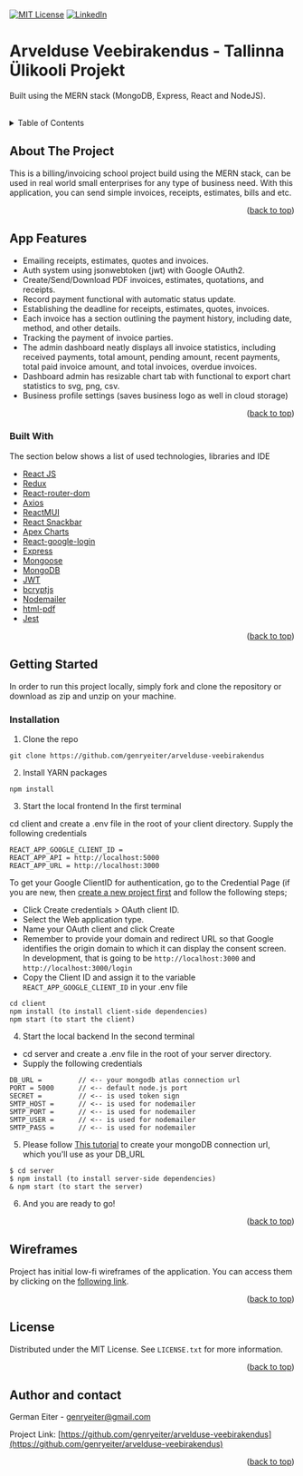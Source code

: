 <div id="top"></div>
<br>


[![MIT License][license-shield]][license-url]
[![LinkedIn][linkedin-shield]][linkedin-url]

# Arvelduse Veebirakendus - Tallinna Ülikooli Projekt

Built using the MERN stack (MongoDB, Express, React and NodeJS).

<br>

<details>
  <summary>Table of Contents</summary>
  <ol>
    <li>
      <a href="#about-the-project">About The Project</a>
      <ul>
        <li><a href="#built-with">Built With</a></li>
      </ul>
    </li>
    <li>
      <a href="#getting-started">Getting Started</a>
      <ul>
        <li><a href="#installation">Installation</a></li>
      </ul>
    </li>
    <li><a href="#license">License</a></li>
    <li><a href="#contact">Contact</a></li>
  </ol>
</details>

## About The Project

This is a billing/invoicing school project build using the MERN stack, can be used in real world small enterprises for
any type of business need. With this application, you can send simple invoices, receipts, estimates, bills and etc.

<p align="right">(<a href="#top">back to top</a>)</p>

## App Features

- Emailing receipts, estimates, quotes and invoices.
- Auth system using jsonwebtoken (jwt) with Google OAuth2.
- Create/Send/Download PDF invoices, estimates, quotations, and receipts.
- Record payment functional with automatic status update.
- Establishing the deadline for receipts, estimates, quotes, invoices.
- Each invoice has a section outlining the payment history, including date, method, and other details.
- Tracking the payment of invoice parties.
- The admin dashboard neatly displays all invoice statistics, including received payments, total amount, pending amount, recent
  payments, total paid invoice amount, and total invoices, overdue invoices.
- Dashboard admin has resizable chart tab with functional to export chart statistics to svg, png, csv.
- Business profile settings (saves business logo as well in cloud storage)

<p align="right">(<a href="#top">back to top</a>)</p>

### Built With

The section below shows a list of used technologies, libraries and IDE

- [React JS](https://reactjs.org/)
- [Redux](https://redux.js.org/)
- [React-router-dom](https://reactrouter.com/web/guides/quick-start)
- [Axios](https://github.com/axios/axios)
- [ReactMUI](https://material-ui.com/)
- [React Snackbar](https://www.npmjs.com/package/react-snackbar)
- [Apex Charts](https://apexcharts.com/react-chart-demos/)
- [React-google-login](https://www.npmjs.com/package/react-google-login)
- [Express](https://chat.openai.com/chat#:~:text=https%3A//expressjs.com/)
- [Mongoose](https://mongoosejs.com/)
- [MongoDB](https://www.mongodb.com/)
- [JWT](https://jwt.io/)
- [bcryptjs](https://www.npmjs.com/package/bcryptjs)
- [Nodemailer](https://nodemailer.com/about/)
- [html-pdf](https://www.npmjs.com/package/html-pdf)
- [Jest](https://jestjs.io/ru/)

<p align="right">(<a href="#top">back to top</a>)</p>

## Getting Started

In order to run this project locally, simply fork and clone the repository or download as zip and unzip on your machine.

### Installation

1. Clone the repo
```
git clone https://github.com/genryeiter/arvelduse-veebirakendus
```

2. Install YARN packages
```
npm install
```

3. Start the local frontend
   In the first terminal

cd client and create a .env file in the root of your client directory.
Supply the following credentials

```
REACT_APP_GOOGLE_CLIENT_ID = 
REACT_APP_API = http://localhost:5000
REACT_APP_URL = http://localhost:3000
```

To get your Google ClientID for authentication, go to the Credential Page (if you are new, then [create a new project first](https://console.cloud.google.com/projectcreate) and follow the following steps;
- Click Create credentials > OAuth client ID.
- Select the Web application type.
- Name your OAuth client and click Create
- Remember to provide your domain and redirect URL so that Google identifies the origin domain to which it can display the consent screen. In development, that is going to be `http://localhost:3000` and `http://localhost:3000/login`
- Copy the Client ID and assign it to the variable `REACT_APP_GOOGLE_CLIENT_ID` in your .env file

```
cd client
npm install (to install client-side dependencies)
npm start (to start the client)
```
4. Start the local backend
   In the second terminal
- cd server and create a .env file in the root of your server directory.
- Supply the following credentials

```
DB_URL =         // <-- your mongodb atlas connection url 
PORT = 5000      // <-- default node.js port
SECRET =         // <-- is used token sign  
SMTP_HOST =      // <-- is used for nodemailer
SMTP_PORT =      // <-- is used for nodemailer
SMTP_USER =      // <-- is used for nodemailer
SMTP_PASS =      // <-- is used for nodemailer
```

5. Please follow [This tutorial](https://www.mongodb.com/blog/post/quick-start-nodejs-mongodb-how-to-get-connected-to-your-database) to create your mongoDB connection url, which you'll use as your DB_URL
```
$ cd server
$ npm install (to install server-side dependencies)
& npm start (to start the server)
```

6. And you are ready to go!

<p align="right">(<a href="#top">back to top</a>)</p>

## Wireframes

Project has initial low-fi wireframes of the application. You can access them by clicking on the [following link](https://github.com/genryeiter/arvelduse-veebirakendus/tree/main/wireframes).

<p align="right">(<a href="#top">back to top</a>)</p>

## License

Distributed under the MIT License. See `LICENSE.txt` for more information.

<p align="right">(<a href="#top">back to top</a>)</p>

## Author and contact

German Eiter - genryeiter@gmail.com

Project Link: [https://github.com/genryeiter/arvelduse-veebirakendus](https://github.com/genryeiter/arvelduse-veebirakendus)

<p align="right">(<a href="#top">back to top</a>)</p>


[license-shield]: https://img.shields.io/github/license/othneildrew/Best-README-Template.svg?style=for-the-badge

[license-url]: https://github.com/genryeiter/arvelduse-veebirakendus/blob/master/LICENSE.txt

[linkedin-shield]: https://img.shields.io/badge/-LinkedIn-black.svg?style=for-the-badge&logo=linkedin&colorB=555

[linkedin-url]: https://www.linkedin.com/in/german-eiter/
